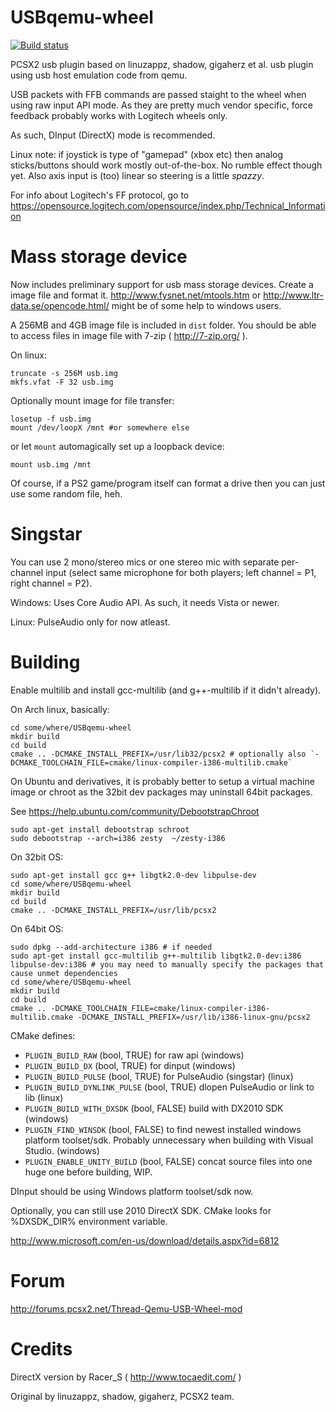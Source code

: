 USBqemu-wheel
=============


[![Build status](https://ci.appveyor.com/api/projects/status/tg69jfcw5lllu8kl?svg=true)](https://ci.appveyor.com/project/jackun/USBqemu-wheel/branch/master)


PCSX2 usb plugin based on linuzappz, shadow, gigaherz et al. usb plugin using usb host emulation code from qemu.

USB packets with FFB commands are passed staight to the wheel when using raw input API mode.
As they are pretty much vendor specific, force feedback probably works with Logitech wheels only.

As such, DInput (DirectX) mode is recommended.

Linux note: if joystick is type of "gamepad" (xbox etc) then analog sticks/buttons should work mostly out-of-the-box.
No rumble effect though yet. Also axis input is (too) linear so steering is a little _spazzy_.

For info about Logitech's FF protocol, go to https://opensource.logitech.com/opensource/index.php/Technical_Information

Mass storage device
=======

Now includes preliminary support for usb mass storage devices. Create a image file and format it.
http://www.fysnet.net/mtools.htm or http://www.ltr-data.se/opencode.html/ might be of some help to windows users.

A 256MB and 4GB image file is included in `dist` folder.
You should be able to access files in image file with 7-zip ( http://7-zip.org/ ).

On linux:

	truncate -s 256M usb.img
	mkfs.vfat -F 32 usb.img
	
Optionally mount image for file transfer:

	losetup -f usb.img
	mount /dev/loopX /mnt #or somewhere else

or let `mount` automagically set up a loopback device:

	mount usb.img /mnt
	
Of course, if a PS2 game/program itself can format a drive then you can just use some random file, heh.

Singstar
========

You can use 2 mono/stereo mics or one stereo mic with separate per-channel input (select same microphone for both players; left channel = P1, right channel = P2).

Windows: Uses Core Audio API. As such, it needs Vista or newer.

Linux: PulseAudio only for now atleast.


Building
==========

Enable multilib and install gcc-multilib (and g++-multilib if it didn't already).

On Arch linux, basically:

	cd some/where/USBqemu-wheel
	mkdir build
	cd build
	cmake .. -DCMAKE_INSTALL_PREFIX=/usr/lib32/pcsx2 # optionally also `-DCMAKE_TOOLCHAIN_FILE=cmake/linux-compiler-i386-multilib.cmake`

On Ubuntu and derivatives, it is probably better to setup a virtual machine image or chroot as the 32bit dev packages may uninstall 64bit packages.

See https://help.ubuntu.com/community/DebootstrapChroot

	sudo apt-get install debootstrap schroot
	sudo debootstrap --arch=i386 zesty  ~/zesty-i386

On 32bit OS:

	sudo apt-get install gcc g++ libgtk2.0-dev libpulse-dev
	cd some/where/USBqemu-wheel
	mkdir build
	cd build
	cmake .. -DCMAKE_INSTALL_PREFIX=/usr/lib/pcsx2

On 64bit OS:

	sudo dpkg --add-architecture i386 # if needed
	sudo apt-get install gcc-multilib g++-multilib libgtk2.0-dev:i386 libpulse-dev:i386 # you may need to manually specify the packages that cause unmet dependencies
	cd some/where/USBqemu-wheel
	mkdir build
	cd build
	cmake .. -DCMAKE_TOOLCHAIN_FILE=cmake/linux-compiler-i386-multilib.cmake -DCMAKE_INSTALL_PREFIX=/usr/lib/i386-linux-gnu/pcsx2

CMake defines:

* `PLUGIN_BUILD_RAW` (bool, TRUE) for raw api (windows)
* `PLUGIN_BUILD_DX` (bool, TRUE) for dinput (windows)
* `PLUGIN_BUILD_PULSE` (bool, TRUE) for PulseAudio (singstar) (linux)
* `PLUGIN_BUILD_DYNLINK_PULSE` (bool, TRUE) dlopen PulseAudio or link to lib (linux)
* `PLUGIN_BUILD_WITH_DXSDK` (bool, FALSE) build with DX2010 SDK (windows)
* `PLUGIN_FIND_WINSDK` (bool, FALSE) to find newest installed windows platform toolset/sdk. Probably unnecessary when building with Visual Studio. (windows)
* `PLUGIN_ENABLE_UNITY_BUILD` (bool, FALSE) concat source files into one huge one before building, WIP.

DInput should be using Windows platform toolset/sdk now.

Optionally, you can still use 2010 DirectX SDK. CMake looks for %DXSDK_DIR% environment variable.

http://www.microsoft.com/en-us/download/details.aspx?id=6812

Forum
=========
http://forums.pcsx2.net/Thread-Qemu-USB-Wheel-mod

Credits
=========

DirectX version by Racer_S ( http://www.tocaedit.com/ )

Original by linuzappz, shadow, gigaherz, PCSX2 team.
